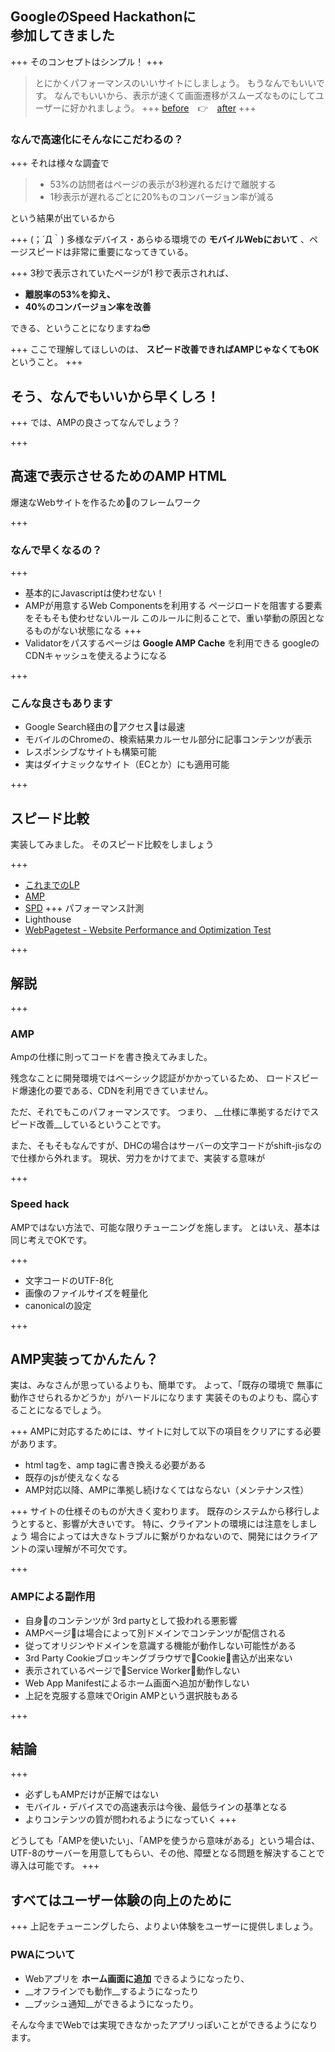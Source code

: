 ## GoogleのSpeed Hackathonに<br>参加してきました
+++
そのコンセプトはシンプル！
+++
> とにかくパフォーマンスのいいサイトにしましょう。
> もうなんでもいいです。
> なんでもいいから、表示が速くて画面遷移がスムーズなものにしてユーザーに好かれましょう。
+++
[before](assets/images/mario.png)　👉　[after](assets/images/mario.gif)
+++
### なんで高速化にそんなにこだわるの？
+++
それは様々な調査で
> - 53%の訪問者はページの表示が3秒遅れるだけで離脱する
> - 1秒表示が遅れるごとに20%ものコンバージョン率が減る

 という結果が出ているから

 +++
(；´Д｀)
 多様なデバイス・あらゆる環境での __モバイルWebにおいて__ 、ページスピードは非常に重要になってきている。

+++
3秒で表示されていたページが1 秒で表示されれば、

- __離脱率の53%を抑え、__
- __40%のコンバージョン率を改善__

できる、ということになりますね😎

+++
ここで理解してほしいのは、
__スピード改善できればAMPじゃなくてもOK__
ということ。
+++
## そう、なんでもいいから早くしろ！
+++
では、AMPの良さってなんでしょう？

+++
## 高速で表示させるためのAMP HTML
爆速なWebサイトを作るため􏰀のフレームワーク

+++
### なんで早くなるの？
+++
- 基本的にJavascriptは使わせない！
- AMPが用意するWeb Componentsを利用する
ページロードを阻害する要素をそもそも使わせないルール
このルールに則ることで、重い挙動の原因となるものがない状態になる
+++
- Validatorをパスするページは __Google AMP Cache__ を利用できる
googleのCDNキャッシュを使えるようになる

+++
### こんな良さもあります
- Google Search経由の􏰀アクセス􏰁は最速
- モバイルのChromeの、検索結果カルーセル部分に記事コンテンツが表示
- レスポンシブなサイトも構築可能
- 実はダイナミックなサイト（ECとか）にも適用可能

+++
## スピード比較
実装してみました。
そのスピード比較をしましょう

+++
- [これまでのLP](http://develop.ca-test-dhc.com/shop/ad/sph/idenshi/adv/index_n_basaj.html)
- [AMP](http://develop.ca-test-dhc.com/shop/ad/sph/idenshi/adv/index_amp.html)
- [SPD](http://develop.ca-test-dhc.com/shop/ad/sph/idenshi/adv/index_spd.html)
+++
パフォーマンス計測
- Lighthouse
- [WebPagetest - Website Performance and Optimization Test](https://www.webpagetest.org/)


+++
## 解説
+++
### AMP
Ampの仕様に則ってコードを書き換えてみました。

残念なことに開発環境ではベーシック認証がかかっているため、
ロードスピード爆速化の要である、CDNを利用できていません。

ただ、それでもこのパフォーマンスです。
つまり、 __仕様に準拠するだけでスピード改善__しているということです。

また、そもそもなんですが、DHCの場合はサーバーの文字コードがshift-jisなので仕様から外れます。
現状、労力をかけてまで、実装する意味が

+++
### Speed hack
AMPではない方法で、可能な限りチューニングを施します。
とはいえ、基本は同じ考えでOKです。

+++
- 文字コードのUTF-8化
- 画像のファイルサイズを軽量化
- canonicalの設定


+++
## AMP実装ってかんたん？
実は、みなさんが思っているよりも、簡単です。
よって、「既存の環境で 無事に動作させられるかどうか」がハードルになります
実装そのものよりも、腐心することになるでしょう。

+++
AMPに対応するためには、サイトに対して以下の項目をクリアにする必要があります。
- html tagを、amp tagに書き換える必要がある
- 既存のjsが使えなくなる
- AMP対応以降、AMPに準拠し続けなくてはならない（メンテナンス性）

+++
サイトの仕様そのものが大きく変わります。
既存のシステムから移行しようとすると、影響が大きいです。
特に、クライアントの環境には注意をしましょう
場合によっては大きなトラブルに繋がりかねないので、開発にはクライアントの深い理解が不可欠です。

+++
### AMPによる副作用
- 自身􏰀のコンテンツが 3rd partyとして扱われる悪影響
- AMPページ􏰁は場合によって別ドメインでコンテンツが配信される
- 従ってオリジンやドメインを意識する機能が動作しない可能性がある
- 3rd Party Cookieブロッキングブラウザで􏰁Cookie􏰀書込が出来ない
- 表示されているページで􏰁Service Worker􏰁動作しない
- Web App Manifestによるホーム画面へ追加が動作しない
- 上記を克服する意味でOrigin AMPという選択肢もある

+++
## 結論
+++
- 必ずしもAMPだけが正解ではない
- モバイル・デバイスでの高速表示は今後、最低ラインの基準となる
- よりコンテンツの質が問われるようになっていく
+++

どうしても「AMPを使いたい」、「AMPを使うから意味がある」という場合は、
UTF-8のサーバーを用意してもらい、その他、障壁となる問題を解決することで導入は可能です。
+++
## すべてはユーザー体験の向上のために
+++
上記をチューニングしたら、よりよい体験をユーザーに提供しましょう。

### PWAについて
- Webアプリを __ホーム画面に追加__ できるようになったり、
- __オフラインでも動作__するようになったり
- __プッシュ通知__ができるようになったり。

そんな今までWebでは実現できなかったアプリっぽいことができるようになります。
